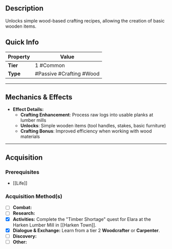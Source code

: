 ## Description
 Unlocks simple wood-based crafting recipes, allowing the creation of basic wooden items.

## Quick Info
| Property | Value                  |
| -------- | -----------------------|
| **Tier** | 1 #Common              |
| **Type** | #Passive #Crafting #Wood       |

---

## Mechanics & Effects
- **Effect Details:**
    - **Crafting Enhancement**: Process raw logs into usable planks at lumber mills
    - **Unlocks**: Simple wooden items (tool handles, stakes, basic furniture)
    - **Crafting Bonus**: Improved efficiency when working with wood materials

---

## Acquisition
### Prerequisites
- [[Life]]

### Acquisition Method(s)
- [ ] **Combat:** 
- [ ] **Research:** 
- [x] **Activities:** Complete the "Timber Shortage" quest for Elara at the Harken Lumber Mill in [[Harken Town]].
- [x] **Dialogue & Exchange:** Learn from a tier 2 **Woodcrafter** or **Carpenter**.
- [ ] **Discovery:** 
- [ ] **Other:**
